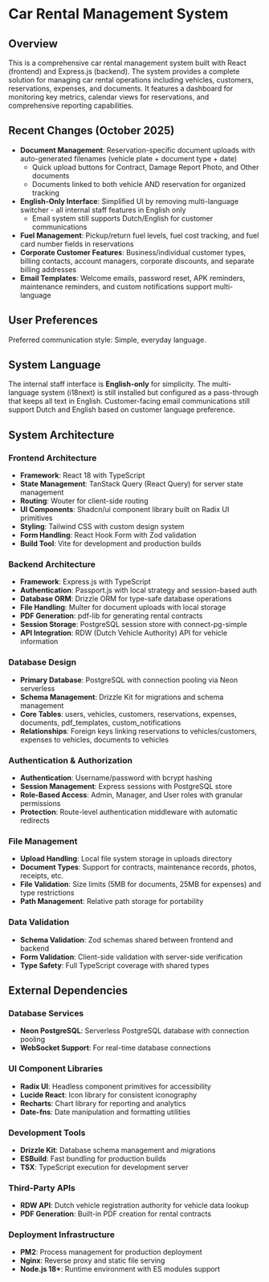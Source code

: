 # Car Rental Management System

## Overview

This is a comprehensive car rental management system built with React (frontend) and Express.js (backend). The system provides a complete solution for managing car rental operations including vehicles, customers, reservations, expenses, and documents. It features a dashboard for monitoring key metrics, calendar views for reservations, and comprehensive reporting capabilities.

## Recent Changes (October 2025)

- **Document Management**: Reservation-specific document uploads with auto-generated filenames (vehicle plate + document type + date)
  - Quick upload buttons for Contract, Damage Report Photo, and Other documents
  - Documents linked to both vehicle AND reservation for organized tracking
- **English-Only Interface**: Simplified UI by removing multi-language switcher - all internal staff features in English only
  - Email system still supports Dutch/English for customer communications
- **Fuel Management**: Pickup/return fuel levels, fuel cost tracking, and fuel card number fields in reservations
- **Corporate Customer Features**: Business/individual customer types, billing contacts, account managers, corporate discounts, and separate billing addresses
- **Email Templates**: Welcome emails, password reset, APK reminders, maintenance reminders, and custom notifications support multi-language

## User Preferences

Preferred communication style: Simple, everyday language.

## System Language

The internal staff interface is **English-only** for simplicity. The multi-language system (i18next) is still installed but configured as a pass-through that keeps all text in English. Customer-facing email communications still support Dutch and English based on customer language preference.

## System Architecture

### Frontend Architecture
- **Framework**: React 18 with TypeScript
- **State Management**: TanStack Query (React Query) for server state management
- **Routing**: Wouter for client-side routing
- **UI Components**: Shadcn/ui component library built on Radix UI primitives
- **Styling**: Tailwind CSS with custom design system
- **Form Handling**: React Hook Form with Zod validation
- **Build Tool**: Vite for development and production builds

### Backend Architecture
- **Framework**: Express.js with TypeScript
- **Authentication**: Passport.js with local strategy and session-based auth
- **Database ORM**: Drizzle ORM for type-safe database operations
- **File Handling**: Multer for document uploads with local storage
- **PDF Generation**: pdf-lib for generating rental contracts
- **Session Storage**: PostgreSQL session store with connect-pg-simple
- **API Integration**: RDW (Dutch Vehicle Authority) API for vehicle information

### Database Design
- **Primary Database**: PostgreSQL with connection pooling via Neon serverless
- **Schema Management**: Drizzle Kit for migrations and schema management
- **Core Tables**: users, vehicles, customers, reservations, expenses, documents, pdf_templates, custom_notifications
- **Relationships**: Foreign keys linking reservations to vehicles/customers, expenses to vehicles, documents to vehicles

### Authentication & Authorization
- **Authentication**: Username/password with bcrypt hashing
- **Session Management**: Express sessions with PostgreSQL store
- **Role-Based Access**: Admin, Manager, and User roles with granular permissions
- **Protection**: Route-level authentication middleware with automatic redirects

### File Management
- **Upload Handling**: Local file system storage in uploads directory
- **Document Types**: Support for contracts, maintenance records, photos, receipts, etc.
- **File Validation**: Size limits (5MB for documents, 25MB for expenses) and type restrictions
- **Path Management**: Relative path storage for portability

### Data Validation
- **Schema Validation**: Zod schemas shared between frontend and backend
- **Form Validation**: Client-side validation with server-side verification
- **Type Safety**: Full TypeScript coverage with shared types

## External Dependencies

### Database Services
- **Neon PostgreSQL**: Serverless PostgreSQL database with connection pooling
- **WebSocket Support**: For real-time database connections

### UI Component Libraries
- **Radix UI**: Headless component primitives for accessibility
- **Lucide React**: Icon library for consistent iconography
- **Recharts**: Chart library for reporting and analytics
- **Date-fns**: Date manipulation and formatting utilities

### Development Tools
- **Drizzle Kit**: Database schema management and migrations
- **ESBuild**: Fast bundling for production builds
- **TSX**: TypeScript execution for development server

### Third-Party APIs
- **RDW API**: Dutch vehicle registration authority for vehicle data lookup
- **PDF Generation**: Built-in PDF creation for rental contracts

### Deployment Infrastructure
- **PM2**: Process management for production deployment
- **Nginx**: Reverse proxy and static file serving
- **Node.js 18+**: Runtime environment with ES modules support
